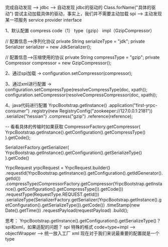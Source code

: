 完成自动发现 --> jdbc  --> 自动发现 jdbc的驱动的
Class.forName("具体的驱动") 尝试主动加载具体的驱动，事实上，我们并不需要主动加载
spi --> 主动发现某一项服务  service provider interface

1、默认配置
compress  code（1） type（gzip） impl（GzipCompressor）

// 配置信息-->序列化协议
private String serializeType = "jdk";
private Serializer serializer = new JdkSerializer();

// 配置信息-->压缩使用的协议
private String compressType = "gzip";
private Compressor compressor = new GzipCompressor();

2、通过spi加载   ->
configuration.setCompressor(compressor);

3、通过xml进行配置  ->  
configuration.setCompressType(resolveCompressType(doc, xpath));
configuration.setCompressor(resolveCompressCompressor(doc, xpath));


4、java代码进行配置
YrpcBootstrap.getInstance()
.application("first-yrpc-consumer")
.registry(new RegistryConfig("zookeeper://127.0.0.1:2181"))
.serialize("hessian")
.compress("gzip")
.reference(reference);


-- 看看具体的传输时如果获取
CompressorFactory.getCompressor(
YrpcBootstrap.getInstance().getConfiguration().getCompressType()
).getCode();

SerializerFactory.getSerializer(
YrpcBootstrap.getInstance().getConfiguration().getSerializeType()
).getCode()


YrpcRequest yrpcRequest = YrpcRequest.builder()
.requestId(YrpcBootstrap.getInstance().getConfiguration().getIdGenerator().getId())
.compressType(CompressorFactory.getCompressor(YrpcBootstrap.getInstance().getConfiguration().getCompressType()).getCode())
.requestType(RequestType.REQUEST.getId())
.serializeType(SerializerFactory.getSerializer(YrpcBootstrap.getInstance().getConfiguration().getSerializeType()).getCode())
.timeStamp(new Date().getTime())
.requestPayload(requestPayload)
.build();


思考：
YrpcBootstrap.getInstance().getConfiguration().getSerializeType()？
spi和xml，如果适配的问题？
spi 特殊的格式  code+type+impl --> objectWrapper --> 统一放入工厂
xml
现在对于我们来说最重要的配置就是一个type